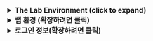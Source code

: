 <details>
<summary style="font-size:16px;font-weight:bold">The Lab Environment (click to expand)</summary>
이 랩 환경은 Azure에서 제어되는 랩 환경이므로 지침을 잘 따라 주시기 바랍니다. 이름 또는 위치를 변경하지 마세요. 

랩 환경에 있을 때는 자신의 개인 로그인 정보를 사용하지 마세요.

랩마다 60분이 제공되며 필요에 따라 랩을 연장할 수 있습니다. 시간이 더 필요하면 ‘예’를 클릭하세요. 랩을 완료한 후에는 완료된 것으로 표시할 수 있고, 완료하지 않은 경우 취소할 수도 있습니다. 각 랩은 최대 5번 실행할 수 있습니다. 랩을 완료하거나 취소한 후에는 해당 랩 창이 닫힙니다. 다음 랩을 실행하려면 초기 랩 로그인 페이지로 돌아가야 합니다.

**전원 옵션**

랩 UI의 왼쪽 위 모서리에 있는 전원 옵션(![Power Options](https://github.com/LODSContent/All-MOC/blob/master/MOC/GTL/images/PowerOptions.png?raw=true)) 단추를 사용하면 다음을 수행할 수 있습니다.
 - Ctrl + Alt + Del, Alt + Tab 또는 다른 Windows 키와의 조합 같은 명령을 가상 머신으로 보낼 수 있습니다.
 - '클립보드 텍스트 입력'을 선택하여 텍스트 입력 기능을 통해 가상 머신에 텍스트를 입력할 수 있습니다.
 - 종료, 시작 및 재부팅 명령을 가상 머신으로 보낼 수 있습니다.
 - 가상 키보드를 표시할 수 있습니다.
 - 랩의 인터넷 연결을 재설정할 수 있습니다.
    *참고:* 이 기능은 연결이 실패한 경우에만 사용해야 합니다.
  
**표시 옵션**

랩 UI의 왼쪽 위 모서리에 있는 표시 옵션(![Display Options](https://github.com/LODSContent/All-MOC/blob/master/MOC/GTL/images/DisplayOptions.png?raw=true)) 단추를 사용하면 다음을 수행할 수 있습니다.
 - 랩 창을 전체 화면으로 설정할 수 있습니다. 가상 머신의 해상도는 공간을 *최상*의 상태로 채우도록 조정됩니다.
 - 랩 창을 가상 머신의 해상도에 맞출 수 있습니다.
   - 이 기능은 랩 창을 최대화한 후 가상 머신 주변에 발생하는 회색 공간을 제거하려는 경우에 유용합니다.
 - 로컬 컴퓨터와 가상 머신 간의 다시 연결 시도를 시작할 수 있습니다. 이 기능은 랩의 가상 머신과 연결이 끊어진 경우에 유용합니다.

이 지침 패널(오른쪽)의 왼쪽 가장자리에 마우스를 갖다대 끄는 방식으로 패널의 크기를 조정할 수 있습니다. 또한 글꼴 크기를 조정할 수 있습니다.

랩에서 긴 텍스트를 손쉽게 입력할 수 있도록 +++TypeText+++ 도구가 제공됩니다. 커서를 포털/브라우저 창의 올바른 영역에 위치시킨 후 T 도구를 클릭합니다. 이렇게 하지 않을 경우 언제든지 복사하여 붙여넣을 수 있습니다.

**체크박스**

**지침**에는 단계를 완료한 후 선택해야 하는 체크박스가 있습니다. 체크박스는 모듈 전반에 걸쳐 학습 진행률을 추적하며, 모든 체크박스가 선택된 후에만 활동 상태를 **완료**로 업데이트합니다. 

>[!knowledge] 체크박스 선택을 잊은 채로 여러 단계 또는 모든 단계를 완료한 경우 현재 체크박스를 선택할 수 있으며, 그러면 *앞으로 건너뛰었습니다!...*라는 메시지가 표시됩니다. 이 경우 **확인**을 클릭하여 모든 이전 체크박스를 현재 선택된 상태로 채우세요. 

그럼 랩 환경을 최대한 활용하시기 바랍니다!


</details>

<details>
  <summary style="font-size:16px;font-weight:bold">랩 환경 (확장하려면 클릭)</summary>
로그인
1. [] @lab.VirtualMachine(AZ-900).SelectLink에 로그온하고 @lab.CtrlAltDelete를 클릭하여 Ctrl+Alt+Delete 시퀀스를 활성화하고 로그온 페이지를 가져옵니다.

    >[!KNOWLEDGE] 위와 같은 링크는 선택된 컴퓨터에 Ctrl+Alt+Delete를 보냅니다. 화면 왼쪽 상단에 있는 **명령** 메뉴(번개)로 수행할 수도 있습니다.

1. [] 사용자 이름 +++@lab.VirtualMachine(AZ-900).Username+++ 및 암호 +++@lab.VirtualMachine(AZ-900).Password+++로 로그인합니다.

**다음**을 클릭하여 랩 단계로 이동합니다.


</details>

<details>
  <summary style="font-size:16px;font-weight:bold">로그인 정보(확장하려면 클릭)</summary>
이 랩은 Microsoft에서 디자인한 것입니다. 랩 콘텐츠와 관련된 문제를 알려 주시려면 도움말 탭을 클릭한 후 "지원 요청 제출"을 클릭하세요.
</details>
